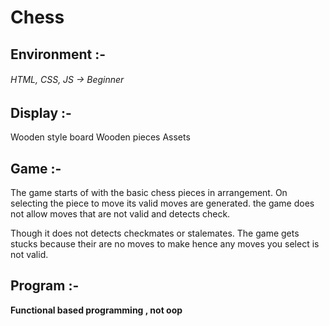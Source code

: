 # Chess

## Environment :-
  ###### HTML, CSS, JS -> Beginner
  
## Display :-
  Wooden style board
  Wooden pieces Assets
  
## Game :-
  The game starts of with the basic chess pieces in arrangement.
  On selecting the piece to move its valid moves are generated.
  the game does not allow moves that are not valid and detects check.
  
  Though it does not detects checkmates or stalemates.
  The game gets stucks because their are no moves to make hence
  any moves you select is not valid.

## Program :-
  **Functional based programming , not oop**
